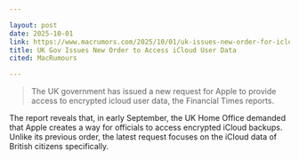 ```yaml
---

layout: post
date: 2025-10-01
link: https://www.macrumors.com/2025/10/01/uk-issues-new-order-for-icloud-data/
title: UK Gov Issues New Order to Access iCloud User Data
cited: MacRumours

---
```


> The UK government has issued a new request for Apple to provide access to encrypted icloud user data, the Financial Times reports.

The report reveals that, in early September, the UK Home Office demanded that Apple creates a way for officials to access encrypted ‌iCloud‌ backups. Unlike its previous order, the latest request focuses on the ‌iCloud‌ data of British citizens specifically.
